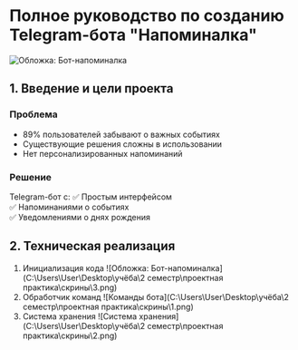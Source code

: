 # Полное руководство по созданию Telegram-бота "Напоминалка"

![Обложка: Бот-напоминалка](C:\Users\User\Downloads\112.jpg)

<a name="введение"></a>
## 1. Введение и цели проекта

### Проблема
- 89% пользователей забывают о важных событиях
- Существующие решения сложны в использовании
- Нет персонализированных напоминаний

### Решение
Telegram-бот с:
✅ Простым интерфейсом  
✅ Напоминаниями о событиях  
✅ Уведомлениями о днях рождения  


<a name="исследование"></a>
## 2. Техническая реализация 
1. Инициализация кода
![Обложка: Бот-напоминалка](C:\Users\User\Desktop\учёба\2 семестр\проектная практика\скрины\3.png)
2. Обработчик команд
![Команды бота](C:\Users\User\Desktop\учёба\2 семестр\проектная практика\скрины\1.png)
3. Система хранения
![Система хранения](C:\Users\User\Desktop\учёба\2 семестр\проектная практика\скрины\2.png)
